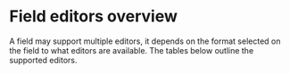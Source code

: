 # Field editors overview

A field may support multiple editors, it depends on the format selected on the field to what editors are available. The tables below outline the supported editors.

